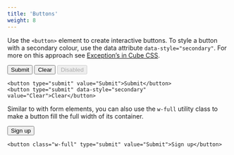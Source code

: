 ```yaml
---
title: 'Buttons'
weight: 8
---
```


Use the `<button>` element to create interactive buttons. To style a button with a secondary colour, use the data attribute `data-style="secondary"`. For more on this approach see [Exception’s in Cube CSS](https://cube.fyi/exception.html). 

<div class="flow" style="--flow-space: 1rem;">
  <button type="submit" value="Submit">Submit</button>
  <button type="submit" data-style="secondary" value="Clear">Clear</button>
  <button type="submit" disabled="">Disabled</button>
</div>

```
<button type="submit" value="Submit">Submit</button>
<button type="submit" data-style="secondary" value="Clear">Clear</button>
```

Similar to with form elements, you can also use the `w-full` utility class to make a button fill the full width of its container.

<div class="flow">
<button class="w-full" type="submit" value="Submit">Sign up</button>
</div>

```
<button class="w-full" type="submit" value="Submit">Sign up</button>
```
